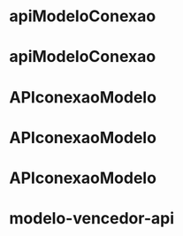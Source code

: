 # apiModeloConexao
# apiModeloConexao
# APIconexaoModelo
# APIconexaoModelo
# APIconexaoModelo
# modelo-vencedor-api
